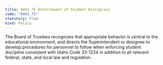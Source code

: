 ```yaml
---
title: 0403.75 Enforcement of Student Discipline
code: "0403.75"
statutory: True
kind: Policy
---
```


The Board of Trustees recognizes that appropriate behavior is central to the educational environment, and directs the Superintendent or designee to develop procedures for personnel to follow when enforcing student discipline consistent with Idaho Code 33-1224 in addition to all relevant federal, state, and local law and regulation.
